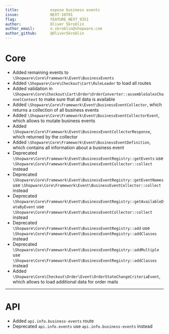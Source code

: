 ```yaml
---
title:              expose business events
issue:              NEXT-10701
flag:               FEATURE_NEXT_9351
author:             Oliver Skroblin
author_email:       o.skroblin@shopware.com
author_github:      @OliverSkroblin
---
```

# Core
* Added remaining events to `\Shopware\Core\Framework\Event\BusinessEvents`
* Added `\Shopware\Core\Checkout\Cart\RuleLoader` to load all routes
* Added validation in `\Shopware\Core\Checkout\Cart\Order\OrderConverter::assembleSalesChannelContext` to make sure that all data is available 
* Added `\Shopware\Core\Framework\Event\BusinessEventCollector`, which returns a collection of all business events 
* Added `\Shopware\Core\Framework\Event\BusinessEventCollectorEvent`, which allows to mutate business events
* Added `\Shopware\Core\Framework\Event\BusinessEventCollectorResponse`, which returned by the collector
* Added `\Shopware\Core\Framework\Event\BusinessEventDefinition`, which contains all information about a business event                                        
* Deprecated `\Shopware\Core\Framework\Event\BusinessEventRegistry::getEvents` use `\Shopware\Core\Framework\Event\BusinessEventCollector::collect` instead 
* Deprecated `\Shopware\Core\Framework\Event\BusinessEventRegistry::getEventNames` use `\Shopware\Core\Framework\Event\BusinessEventCollector::collect` instead
* Deprecated `\Shopware\Core\Framework\Event\BusinessEventRegistry::getAvailableDataByEvent` use `\Shopware\Core\Framework\Event\BusinessEventCollector::collect` instead 
* Deprecated `\Shopware\Core\Framework\Event\BusinessEventRegistry::add` use `\Shopware\Core\Framework\Event\BusinessEventRegistry::addClasses` instead
* Deprecated `\Shopware\Core\Framework\Event\BusinessEventRegistry::addMultiple` use `\Shopware\Core\Framework\Event\BusinessEventRegistry::addClasses` instead
* Added `\Shopware\Core\Checkout\Order\Event\OrderStateChangeCriteriaEvent`, which allows to load additional data for order mails
___
# API
* Added `api.info.business-events` route
* Deprecated `api.info.events` use `api.info.business-events` instead
